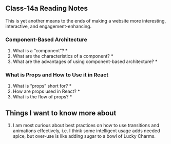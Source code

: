 ## Class-14a Reading Notes  
<p>This is yet another means to the ends of making a website more interesting, interactive, and engagement-enhancing.</p>

### Component-Based Architecture

1. What is a “component”?
    * 
2. What are the characteristics of a component?
    * 
3. What are the advantages of using component-based architecture?
    * 

### What is Props and How to Use it in React

1. What is “props” short for?
    * 
2. How are props used in React?
    * 
3. What is the flow of props?
    * 


## Things I want to know more about

1. I am most curious about best practices on how to use transitions and animations effectively, i.e. I think some intelligent usage adds needed spice, but over-use is like adding sugar to a bowl of Lucky Charms.